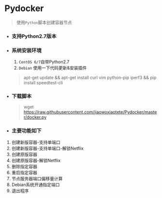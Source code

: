 # Pydocker
> 使用`Python`脚本创建容器节点

- ### 支持Python2.7版本
- ### 系统安装环境
  1. `CentOS 6/7`自带Python2.7
  2. `Debian` 使用一下代码更新&安装插件
    > apt-get update && apt-get install curl vim python-pip iperf3 && pip install speedtest-cli

- ### 下载脚本
  > wget https://raw.githubusercontent.com/jiaowoxiaotete/Pydocker/master/docker.py
- ### 主要功能如下
1. 创建新版容器-支持单端口
2. 创建新版容器-支持单端口-解锁Netflix
3. 创建原版容器
4. 创建原版容器-解锁Netflix
5. 删除指定容器
6. 重启指定容器
7. 节点服务器端口偏移量计算
8. Debian系统开通指定端口
9. 退出程序

